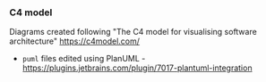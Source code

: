 ### C4 model
Diagrams created following "The C4 model for visualising software architecture" https://c4model.com/

- `puml` files edited using PlanUML - https://plugins.jetbrains.com/plugin/7017-plantuml-integration